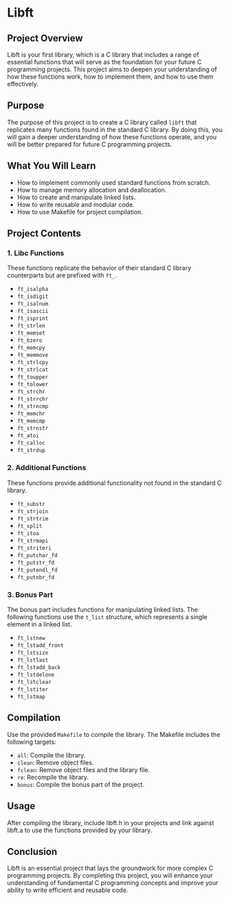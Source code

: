 # Libft

## Project Overview

Libft is your first library, which is a C library that includes a range of essential functions that will serve as the foundation for your future C programming projects. This project aims to deepen your understanding of how these functions work, how to implement them, and how to use them effectively.

## Purpose

The purpose of this project is to create a C library called `libft` that replicates many functions found in the standard C library. By doing this, you will gain a deeper understanding of how these functions operate, and you will be better prepared for future C programming projects.

## What You Will Learn

- How to implement commonly used standard functions from scratch.
- How to manage memory allocation and deallocation.
- How to create and manipulate linked lists.
- How to write reusable and modular code.
- How to use Makefile for project compilation.

## Project Contents

### 1. Libc Functions

These functions replicate the behavior of their standard C library counterparts but are prefixed with `ft_`.

- `ft_isalpha`
- `ft_isdigit`
- `ft_isalnum`
- `ft_isascii`
- `ft_isprint`
- `ft_strlen`
- `ft_memset`
- `ft_bzero`
- `ft_memcpy`
- `ft_memmove`
- `ft_strlcpy`
- `ft_strlcat`
- `ft_toupper`
- `ft_tolower`
- `ft_strchr`
- `ft_strrchr`
- `ft_strncmp`
- `ft_memchr`
- `ft_memcmp`
- `ft_strnstr`
- `ft_atoi`
- `ft_calloc`
- `ft_strdup`

### 2. Additional Functions

These functions provide additional functionality not found in the standard C library.

- `ft_substr`
- `ft_strjoin`
- `ft_strtrim`
- `ft_split`
- `ft_itoa`
- `ft_strmapi`
- `ft_striteri`
- `ft_putchar_fd`
- `ft_putstr_fd`
- `ft_putendl_fd`
- `ft_putnbr_fd`

### 3. Bonus Part

The bonus part includes functions for manipulating linked lists. The following functions use the `t_list` structure, which represents a single element in a linked list.

- `ft_lstnew`
- `ft_lstadd_front`
- `ft_lstsize`
- `ft_lstlast`
- `ft_lstadd_back`
- `ft_lstdelone`
- `ft_lstclear`
- `ft_lstiter`
- `ft_lstmap`

## Compilation

Use the provided `Makefile` to compile the library. The Makefile includes the following targets:

- `all`: Compile the library.
- `clean`: Remove object files.
- `fclean`: Remove object files and the library file.
- `re`: Recompile the library.
- `bonus`: Compile the bonus part of the project.

## Usage
After compiling the library, include libft.h in your projects and link against libft.a to use the functions provided by your library.

## Conclusion
Libft is an essential project that lays the groundwork for more complex C programming projects. By completing this project, you will enhance your understanding of fundamental C programming concepts and improve your ability to write efficient and reusable code.
